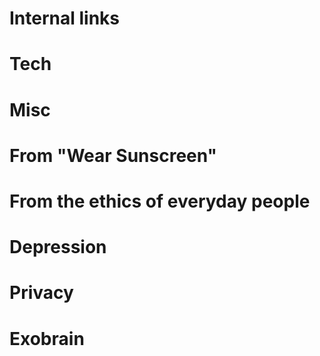 # Internal links
[ethics]: /ethics "Paul Fenwick's writings on ethics and philosophy"
[pjf]: http://pjf.id.au/ "Paul Fenwick's personal website"
[pjf-pocket]: http://pjf.id.au/tech/2014/01/23/dont-read-articles--listen-to-them.html "Don't read articles, listen to them (pjf.id.au)"

# Tech
[btrfs]: http://arstechnica.com/information-technology/2014/01/bitrot-and-atomic-cows-inside-next-gen-filesystems/ "Bitrot and atomic COWs: Inside next-gen filesystems"
[pushover]: https://pushover.net/ "Pushover: Simple mobile notifications"
[snapback]: https://github.com/pjf/snapback "Snapback: Automatically backup your machine to btrfs when a disk is plugged in (GitHub)"
[bedup]: https://github.com/g2p/bedup "bedup: btrfs de-duplication"
[rsnapshot]: http://www.rsnapshot.org/ "rsnapshot: A remote filesystem snapshot utility, based on rsync"

# Misc

[hostility-bias]: http://not-a-jerk.blogspot.com/2012/03/fighting-for-no-reasonhow-were-hard.html "Fighting for no reason, how we're hard-hired to be hostile"
[written-kitten]: http://writtenkitten.net/ "Written? Kitten!"
[HPMOR]: http://hpmor.com/ "Harry Potter and the Methods of Rationality"
[fitocracy]: https://www.fitocracy.com/ "Fitocracy: The fitness social network to level up in real life"
[code-academy]: http://www.codecademy.com/ "CodeAcademy: Learn to code"
[gutenberg]: http://www.gutenberg.org/ "Project Gutenberg: Over 42,000 free ebooks"
[anki]: http://ankisrs.net/ "Anki: Powerful, intelligent flashcards"
[anki-shared-decks]: https://ankiweb.net/shared/decks/ "Anki Shared Decks"
[spaced-repetition]: https://en.wikipedia.org/wiki/Spacing_effect "Spacing Effect (Wikipedia)"
[spoken-wikipedia]: https://en.wikipedia.org/wiki/Wikipedia:Spoken_articles "Spoken Wikipedia"
[duolingo]: http://duolingo.com/ "Duolingo: Learn languages for free"
[coursera]: https://coursera.org/ "Coursera: Take free online classes from 80+ top universities and organisations"
[pocket]: http://getpocket.com/ "Pocket: Save for later. Put articles, videos or pretty much anything into Pocket."
[ivona]: http://ivona.com/ "IVONA: Award winning, natural text-to-speech for desktop, mobile, server and web."
[exobrain]: http://github.com/pjf/exobrain "Exobrain: A collection of agents which collect, classify, and act upon data"
[laputa]: http://en.wikipedia.org/wiki/Castle_in_the_Sky "Laputa: Castle in the Sky (Wikipedia)"
[old-pjf]: https://web.archive.org/web/20110216060633/http://www.pjf.id.au/ "pjf.id.au in 2011"
[cc-by]: https://creativecommons.org/licenses/by/3.0/ "Creative Commons Attribution 3.0 License"
[octopress]: http://octopress.org/ "Octopress: A blogging framework for hackers"
[html5up]: http://html5up.net/ "HTML5 UP! Responsive HTML5 and CSS3 Site Templates"
[jekyll]: http://jekyllrb.com/ "Jekyll: Simple, blog aware, static sites"
[ruby]: https://www.ruby-lang.org/ "Ruby Programming Language"
[github]: https://github.com/ "GitHub: Build software better, together"
[techman83]: http://techman83.me/ "techman83: Leon Wright"
[noscript]: http://noscript.net/ "NoScript: JavaScript/Java/Flash blocker for a safer Firefox experience"

# From "Wear Sunscreen"

[sunscreen]: http://www.chicagotribune.com/news/columnists/chi-schmich-sunscreen-column,0,4054576.column "Advice, like youth, probably just wasted on the young (Mary Schmich, Chicago Tribune)"
[sparkpeople]: http://sparkpeople.com/ "SparkPeople"
[utility]: http://en.wikipedia.org/wiki/Utility "Utility (Wikipedia)"

# From the ethics of everyday people

[katrina-funding]: http://www.washingtonpost.com/wp-dyn/content/article/2005/09/08/AR2005090801081.html "Congress approves $51.8 Billion for Victims (Washington Post)"
[malaria-death-toll]: http://www.telegraph.co.uk/health/healthnews/9058283/Malaria-death-toll-far-higher-than-previously-thought.html "Malaria death toll far higher than previously thought (Telegraph)"
[malaria-funding]: http://www.impatientoptimists.org/Posts/2013/12/World-Malaria-Report "World Makes Major Gains in Fight Against Malaria (Impatient Optimists)"
[reactance]: http://en.wikipedia.org/wiki/Reactance_(psychology) "Reactance (Wikipedia)"
[semmelweis-conflict]: http://en.wikipedia.org/wiki/Ignaz_Semmelweis#Conflict_with_established_medical_opinions "Ignaz Semmelweis - Conflict with established medical opinions (Wikipedia)"

# Depression

[anhedonia]: https://en.wikipedia.org/wiki/Anhedonia "Anhedonia (Wikipedia)"
[BDNF]: https://en.wikipedia.org/wiki/BDNF "Brain-derived neurotrophic factor (Wikipedia)"
[depression-letter]: http://pjf.id.au/depression/2012/11/29/i-have-depression-an-open-letter-by-paul-fenwick.html "I have depression—An open letter by Paul Fenwick"
[depression-talk]: http://pjf.id.au/talks/2013/07/24/depression-bugs-in-your-brain.html "Depression: Bugs in your brain (OSCON 2013)"
[impostor-denise]: https://www.youtube.com/watch?v=zZg9rax-ky4 "Denise Paolucci: Overcoming Impostor Syndrome (YouTube)"
[impostor-syndrome]: https://en.wikipedia.org/wiki/Impostor_syndrome "Impostor Syndrome (Wikipedia)"
[psychomotor-retardation]: https://en.wikipedia.org/wiki/Psychomotor_retardation "Psychomotor retardation (Wikipedia)"
[serotonin-syndrome]: https://en.wikipedia.org/wiki/Serotonin_syndrome "Serotonin Syndrome (Wikipedia)"

# Privacy
[addthis-optout]: http://www.addthis.com/privacy/opt-out "AddThis opt-out"

# Exobrain
[Beeminder]: https://beeminder.com "Quantify your goals with Beeminder"
[Gmail]: https://gmail.com/
[Facebook]: https://facebook.com/
[4SQ]: https://foursquare.com/
[HabitRPG]: https://habitrpg.com/ "Level up your life with HabitRPG"
[Pushover]: https://pushover.net/ "Pushover: Simple mobile notifications"
[RememberTheMilk]: https://rememberthemilk.com/ "RememberTheMilk task tracker"
[Twitter]: https://twitter.com/
[iDoneThis]: https://idonethis.com/ "Measure your progress with iDoneThis"
